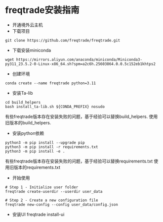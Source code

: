 # freqtrade安装指南
- 开通境外云主机
- 下载项目
```
git clone https://github.com/freqtrade/freqtrade.git
```
- 下载安装miniconda 
```
wget https://mirrors.aliyun.com/anaconda/miniconda/Miniconda3-py311_23.5.2-0-Linux-x86_64.sh?spm=a2c6h.25603864.0.0.5c152eb1khtps2
```
- 创建环境 
```
conda create --name freqtrade python=3.11
```
- 安装Ta-lib 
```
cd build_helpers
bash install_ta-lib.sh ${CONDA_PREFIX} nosudo
```

有些freqtrade版本存在安装失败的问题，基于经验可以替换build_helpers.
使用旧版本的build_helpers.


- 安装python依赖
```
python3 -m pip install --upgrade pip
python3 -m pip install -r requirements.txt
python3 -m pip install -e .
```

有些freqtrade版本存在安装失败的问题，基于经验可以替换requirements.txt
使用旧版本的requirements.txt

- 开始使用
```
# Step 1 - Initialize user folder
freqtrade create-userdir --userdir user_data

# Step 2 - Create a new configuration file
freqtrade new-config --config user_data/config.json
```

- 安装UI
freqtrade install-ui

